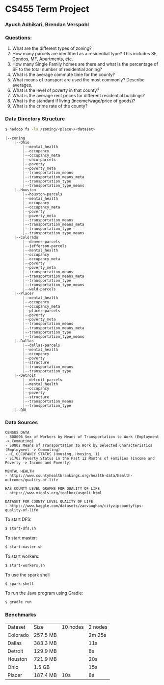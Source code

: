# CS455 Term Project
### Ayush Adhikari, Brendan Verspohl

### Questions:
1. What are the different types of zoning?
2. How many parcels are identified as a residential type? This includes SF, Condos, MF, Apartments, etc.
3. How many Single Family homes are there and what is the percentage of SF to the total number of residential zoning?
4. What is the average commute time for the county?
5. What means of transport are used the most commonly? Describe averages.
6. What is the level of poverty in that county?
7. What is the average rent prices for different residential buildings?
8. What is the standard if living (income/wage/price of goods)?
9. What is the crime rate of the county?

### Data Directory Structure
```bash
$ hadoop fs -ls /zoning/<place>/<dataset>
```

```
|--zoning  
    |--Ohio  
        |--mental_health    
        |--occupancy  
        |--occupancy_meta  
        |--ohio-parcels  
        |--poverty  
        |--poverty_meta   
        |--transportation_means  
        |--transportation_means_meta  
        |--transportation_type  
        |--transportation_type_means  
    |--Houston    
        |--houston-parcels   
        |--mental_health   
        |--occupancy   
        |--occupancy_meta   
        |--poverty   
        |--poverty_meta     
        |--transportation_means   
        |--transportation_means_meta   
        |--transportation_type   
        |--transportation_type_means    
    |--Colorado       
        |--denver-parcels   
        |--jefferson-parcels   
        |--mental_health    
        |--occupancy    
        |--occupancy_meta     
        |--poverty   
        |--poverty_meta      
        |--transportation_means   
        |--transportation_means_meta     
        |--transportation_type   
        |--transportation_type_means   
        |--weld-parcels     
    |--Placer       
        |--mental_health   
        |--occupancy    
        |--occupancy_meta    
        |--placer-parcels    
        |--poverty   
        |--poverty_meta     
        |--transportation_means   
        |--transportation_means_meta   
        |--transportation_type    
        |--transportation_type_means  
    |--Dallas
        |--dallas-parcels 
        |--mental_health   
        |--occupancy         
        |--poverty     
        |--structure    
        |--transportation_means     
        |--transportation_type    
    |--Detroit
        |--detroit-parcels   
        |--mental_health   
        |--occupancy         
        |--poverty    
        |--structure   
        |--transportation_means   
        |--transportation_type      
    |--QOL
```

### Data Sources
```
CENSUS DATA
- B08006 Sex of Workers by Means of Transportation to Work (Employment -> Commuting)
- S0802 Means of Transportation to Work by Selected Characteristics (Employment -> Commuting)
- H1 OCCUPANCY STATUS (Housing, Housing, 1)
- S1702 Poverty Status in the Past 12 Months of Families (Income and Poverty -> Income and Poverty)

MENTAL HEALTH
- https://www.countyhealthrankings.org/health-data/health-outcomes/quality-of-life

HAS COUNTY LEVEL GRAPHS FOR QUALITY OF LIFE
- https://www.miqols.org/toolbox/usqoli.html

DATASET FOR COUNTY LEVEL QUALITY OF LIFE
- https://www.kaggle.com/datasets/zacvaughan/cityzipcountyfips-quality-of-life
```

To start DFS:
```bash 
$ start-dfs.sh
```
To start master:
```bash
$ start-master.sh
```
To start workers:
```bash
$ start-workers.sh
```
To use the spark shell
```bash
$ spark-shell
```
To run the Java program using Gradle:
```bash
$ gradle run
```
### Benchmarks
<table>
    <tr>
        <td>Dataset</td>
        <td>Size</td>
        <td>10 nodes</td>
        <td>2 nodes</td>
    </tr>
    <tr>
        <td>Colorado</td>
        <td>257.5 MB</td>
        <td></td>
        <td>2m 25s</td>
    </tr>
    <tr>
        <td>Dallas</td>
        <td>383.3 MB</td>
        <td></td>
        <td>11s</td>
    </tr>
    <tr>
        <td>Detroit</td>
        <td>129.9 MB</td>
        <td></td>
        <td>8s</td>
    </tr>
    <tr>
        <td>Houston</td>
        <td>721.9 MB</td>
        <td></td>
        <td>20s</td>
    </tr>
    <tr>
        <td>Ohio</td>
        <td>1.5 GB</td>
        <td></td>
        <td>15s</td>
    </tr>
    <tr>
        <td>Placer</td>
        <td>187.4 MB</td>
        <td>10s</td>
        <td>8s</td>
    </tr>
</table>